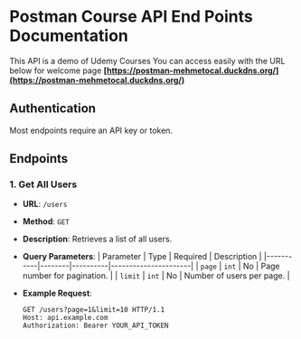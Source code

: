 # Postman Course API End Points Documentation

This API is a demo of Udemy Courses
You can access easily with the URL below for welcome page
**[https://postman-mehmetocal.duckdns.org/](https://postman-mehmetocal.duckdns.org/)** 


## Authentication
Most endpoints require an API key or token.

## Endpoints

### 1. **Get All Users**
- **URL**: `/users`
- **Method**: `GET`
- **Description**: Retrieves a list of all users.
- **Query Parameters**:
  | Parameter | Type   | Required | Description          |
  |-----------|--------|----------|----------------------|
  | `page`    | `int`  | No       | Page number for pagination. |
  | `limit`   | `int`  | No       | Number of users per page.   |

- **Example Request**:
  ```http
  GET /users?page=1&limit=10 HTTP/1.1
  Host: api.example.com
  Authorization: Bearer YOUR_API_TOKEN